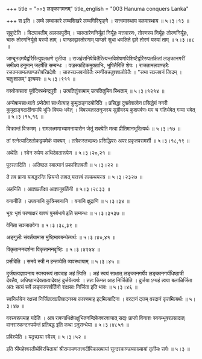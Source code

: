 +++
title = "००३ लङ्कागमनम्"
title_english = "003 Hanuma conquers Lanka"

+++
स इति । लम्बे लम्बाकारे लम्बशिखरे लम्बगिरिश्रृङ्गे । सत्त्वमास्थाय बलमास्थाय  ॥  ५।३।१३  ॥   

  

सुपुष्टेति । विटपावतीम् अलकापुरीम् । चारुतारेणनिर्यूहां निर्यूहः मत्तवारणः, तोरणस्य निर्यूहः तोरणनिर्यूहः, चारुः तोरणनिर्यूहो यस्यो ताम् । पाण्डरद्वारतोरणाम् पाण्डरे सुधा धवलिते द्वारे तोरणं यस्यां ताम्  ॥  ५।३।४८  ॥   

  

जाम्बूनदमयैर्द्वारैरित्युपलक्षणे तृतीया । राजहंसनिषेवितैरित्यन्तविशेषणविशिष्टैर्द्वारैरुपलक्षितां लङ्कानगरीं समीक्ष्य हनुमान् जहर्षेति सम्बन्धः । वज्रस्फटिकमुक्ताभिः, भूषितैरिति शेषः । राजतामलपाण्डरैः रजतमयामलपाण्डरोपरिप्रदेशैः । चारुसञ्जवनोपेतैः रमणीयचतुश्शालोपेतैः । "सभा सञ्जवनं त्विदम् । चतुःशालम्" इत्यमरः  ॥  ५।३।९११  ॥   

  

वस्वोकसारा पूर्वदिक्स्थेन्द्रपुरी । उत्पतितुंकामाम् उत्पतितुमिव स्थिताम्  ॥  ५।३।१२१४  ॥   

  

अन्येषामसाध्यत्वे ऽप्येतेषां साध्येत्याह कुमुदाङ्गदयोरिति । प्रसिद्धा दुष्प्रवेशत्वेन प्रसिद्धेयं नगरी कुमुदाङ्गदादीनामपि भूमिः विषयः भवेत् । विवस्वतस्तनूजस्य सुग्रीवस्य कुशपर्वणः मम च गतिर्भवेत् गम्या भवेत्  ॥  ५।३।१५,१६  ॥   

  

विक्रान्तं विक्रमम् । रामलक्ष्मणाभ्यामनायासेन जेतुं शक्येति मत्वा प्रीतिमानभूदित्यर्थः  ॥  ५।३।१७  ॥   

  

तां रत्नेत्यादिश्लोकद्वयमेकं वाक्यम् । तत्रैकस्तच्छब्दः प्रसिद्धिपरः अपर प्रकृतपरामर्शी  ॥  ५।३।१८,१९  ॥   

  

अथेति । स्वेन रूपेण अधिदेवतारूपेण  ॥  ५।३।२०,२१  ॥   

  

पुरस्तादिति । अतिष्ठत स्वात्मानं प्रकाशितवती  ॥  ५।३।२२  ॥   

  

ते तव प्राणा यावद्धरन्ति ध्रियन्ते तावत् यत्तत्त्वं तत्कथयस्त्र  ॥  ५।३।२३२७  ॥   

  

अहमिति । आज्ञाप्रतीक्षा आज्ञानुवर्तिनी  ॥  ५।३।२८३३  ॥   

  

वनानीति । उपवनानि कुत्रिमवनानि । वनानि क्षुद्राणि  ॥  ५।३।३४  ॥   

  

भूयः भृशं परुषाक्षरं वाक्यं पुनर्बभाषे इति सम्बन्धः  ॥  ५।३।३५३७  ॥   

  

वेगिता सञ्जातवेगा  ॥  ५।३।३८,३९  ॥   

  

अङ्गुलीः संवर्तयामास मुष्टिमाबबन्धेत्यर्थः  ॥  ५।३।४०,४१  ॥   

  

विकृताननदर्शना विकृताननदृष्टिः  ॥  ५।३।४२४४  ॥   

  

प्रसीदेति । समये स्त्री न हन्तव्येति व्यवस्थायाम्  ॥  ५।३।४५  ॥   

  

दुर्जयत्वज्ञापनाय स्वस्वरूपं तावदाह अहं त्विति । अहं स्वयं साक्षात् लङ्कानगर्येव लङ्कानगर्यधिष्ठात्री देवतैव, अधिष्ठानदेवतात्वादेवाहं दुर्जयेत्यर्थः । ततः किमत आह निर्जितेति । दुर्जया ऽप्यहं त्वया बलान्निर्जिता अतः सत्यं सर्वे लङ्कान्तर्वर्तिनो राक्षसाः निर्जिता इति भावः  ॥  ५।३।४६  ॥   

  

स्वनिर्जयेन रक्षसां निर्जितत्वप्रतिपादनस्य कारणमाह इदमित्यादिना । वरदानं दत्तम् वरदानं कृतमित्यर्थः  ॥  ५।३।४७  ॥   

  

वरस्वरूपमाह यदेति । अत्र रावणाधिक्षेपक्षुभितनन्दिकेश्वरशापात् सद्यः प्राप्तो विनाशः स्वयम्भूवरप्रसादात् वानरास्कन्दनपर्यन्तं प्रतिबद्ध इति कथा ऽनुसन्धेया  ॥  ५।३।४८५१  ॥   

  

प्रविश्येति । यदृच्छया स्वैरम्  ॥  ५।३।५२  ॥   

  

इति श्रीमहेश्वरतीर्थविरचितायां श्रीरामायणतत्त्वदीपिकाख्यायां सुन्दरकाण्डव्याख्यायां तृतीयः सर्गः  ॥  ५।३  ॥   

  

